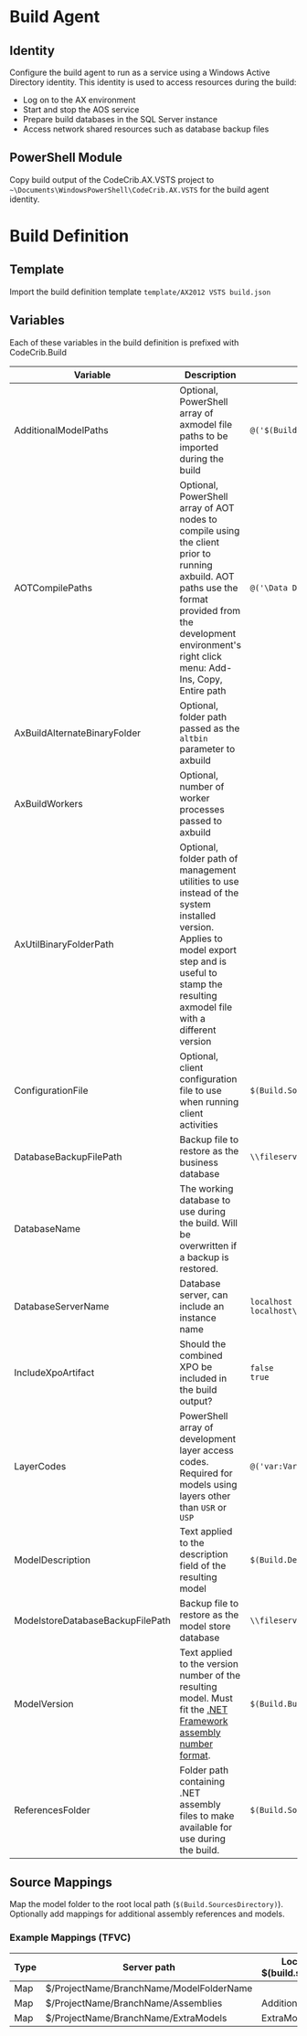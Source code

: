 # Build Agent
## Identity
Configure the build agent to run as a service using a Windows Active Directory identity.  This identity is used to access resources during the build:
* Log on to the AX environment
* Start and stop the AOS service
* Prepare build databases in the SQL Server instance
* Access network shared resources such as database backup files

## PowerShell Module
Copy build output of the CodeCrib.AX.VSTS project to ```~\Documents\WindowsPowerShell\CodeCrib.AX.VSTS``` for the build agent identity.

# Build Definition
## Template
Import the build definition template ```template/AX2012 VSTS build.json```

## Variables
Each of these variables in the build definition is prefixed with CodeCrib.Build

Variable|Description|Examples
--|--|--
AdditionalModelPaths|Optional, PowerShell array of axmodel file paths to be imported during the build|```@('$(Build.SourcesDirectory)\ExtraModels\Model1.axmodel','$(Build.SourcesDirectory)\ExtraModels\Model2.axmodel')```
AOTCompilePaths|Optional, PowerShell array of AOT nodes to compile using the client prior to running axbuild.  AOT paths use the format provided from the development environment's right click menu: Add-Ins, Copy, Entire path|```@('\Data Dictionary\Tables\Table1','\Classes\Class1')```
AxBuildAlternateBinaryFolder|Optional, folder path passed as the ```altbin``` parameter to axbuild|
AxBuildWorkers|Optional, number of worker processes passed to axbuild|
AxUtilBinaryFolderPath|Optional, folder path of management utilities to use instead of the system installed version.  Applies to model export step and is useful to stamp the resulting axmodel file with a different version|
ConfigurationFile|Optional, client configuration file to use when running client activities|```$(Build.SourcesDirectory)\Configuration.axc```
DatabaseBackupFilePath|Backup file to restore as the business database|```\\fileserver\share\backups\database.bak```
DatabaseName|The working database to use during the build.  Will be overwritten if a backup is restored.|
DatabaseServerName|Database server, can include an instance name|```localhost```<br/>```localhost\INSTANCE```
IncludeXpoArtifact|Should the combined XPO be included in the build output?|```false```<br/>```true```
LayerCodes|PowerShell array of development layer access codes.  Required for models using layers other than ```USR``` or ```USP```|```@('var:VarLayerAccessCode','cus:CusLayerAccessCode')```
ModelDescription|Text applied to the description field of the resulting model|```$(Build.DefinitionName)```
ModelstoreDatabaseBackupFilePath|Backup file to restore as the model store database|```\\fileserver\share\backups\database_model.bak```
ModelVersion|Text applied to the version number of the resulting model.  Must fit the [.NET Framework assembly number format](https://docs.microsoft.com/en-us/dotnet/framework/app-domains/assembly-versioning#assembly-version-number).|```$(Build.BuildNumber)```
ReferencesFolder|Folder path containing .NET assembly files to make available for use during the build.|```$(Build.SourcesDirectory)\AdditionalAssemblies```

## Source Mappings
Map the model folder to the root local path (```$(Build.SourcesDirectory)```).  Optionally add mappings for additional assembly references and models.

### Example Mappings (TFVC)
Type|Server path|Local path under $(build.sourcesDirectory)
--|--|--
Map|$/ProjectName/BranchName/ModelFolderName|
Map|$/ProjectName/BranchName/Assemblies|AdditionalAssemblies
Map|$/ProjectName/BranchName/ExtraModels|ExtraModels

